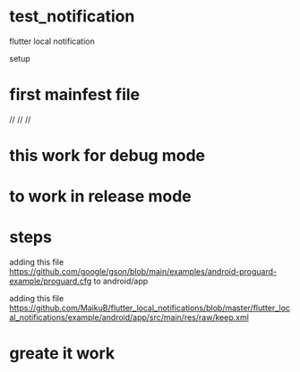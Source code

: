 # test_notification

flutter local notification


setup


# first mainfest file

// <uses-permission android:name="android.permission.RECEIVE_BOOT_COMPLETED"/>
//  <uses-permission android:name="android.permission.SCHEDULE_EXACT_ALARM" />
//    <uses-permission android:name="android.permission.USE_EXACT_ALARM" />


 <receiver android:exported="false" android:name="com.dexterous.flutterlocalnotifications.ScheduledNotificationReceiver" />
     <receiver android:exported="false" android:name="com.dexterous.flutterlocalnotifications.ScheduledNotificationBootReceiver">
            <intent-filter>
                <action android:name="android.intent.action.BOOT_COMPLETED"/>
                <action android:name="android.intent.action.MY_PACKAGE_REPLACED"/>
                <action android:name="android.intent.action.QUICKBOOT_POWERON" />
                <action android:name="com.htc.intent.action.QUICKBOOT_POWERON"/>
            </intent-filter>
        </receiver>

# this work for debug mode


# to work in release mode

# steps

adding this file https://github.com/google/gson/blob/main/examples/android-proguard-example/proguard.cfg  to android/app

adding this file https://github.com/MaikuB/flutter_local_notifications/blob/master/flutter_local_notifications/example/android/app/src/main/res/raw/keep.xml


# greate it work 


